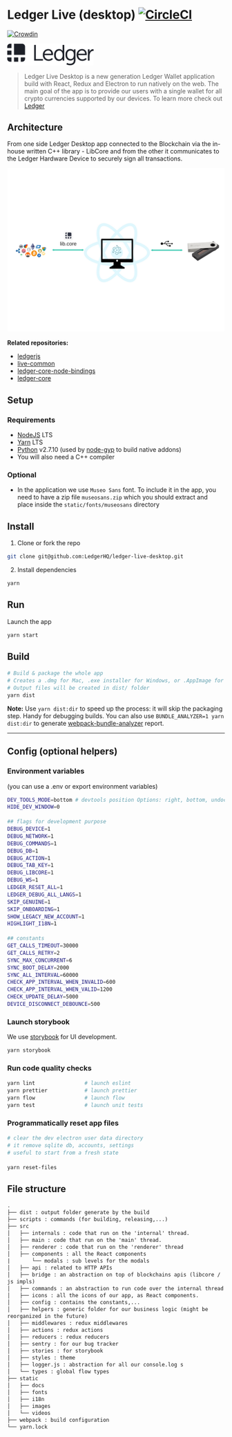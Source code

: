 # Ledger Live (desktop) [![CircleCI](https://circleci.com/gh/LedgerHQ/ledger-live-desktop.svg?style=svg)](https://circleci.com/gh/LedgerHQ/ledger-live-desktop)

[![Crowdin](https://d322cqt584bo4o.cloudfront.net/ledger-wallet/localized.svg)](https://crowdin.com/project/ledger-wallet)

<img src="/static/docs/ledgerLogo.png" width="200"/>

> Ledger Live Desktop is a new generation Ledger Wallet application build with React, Redux and Electron to run natively on the web. The main goal of the app is to provide our users with a single wallet for all crypto currencies supported by our devices. To learn more check out [Ledger](https://www.ledgerwallet.com/?utm_source=redirection&utm_medium=variable)

## Architecture

From one side Ledger Desktop app connected to the Blockchain via the in-house written C++ library - LibCore and from the other it communicates to the Ledger Hardware Device to securely sign all transactions.

<p align="center">
 <img src="/static/docs/architecture.png" width="550"/>
</p>

**Related repositories:**

- [ledgerjs](https://github.com/LedgerHQ/ledgerjs)
- [live-common](https://github.com/LedgerHQ/ledger-live-common)
- [ledger-core-node-bindings](https://github.com/LedgerHQ/lib-ledger-core-node-bindings)
- [ledger-core](https://github.com/LedgerHQ/lib-ledger-core)

## Setup

### Requirements

- [NodeJS](https://nodejs.org) LTS
- [Yarn](https://yarnpkg.com) LTS
- [Python](https://www.python.org/) v2.7.10 (used by [node-gyp](https://github.com/nodejs/node-gyp) to build native addons)
- You will also need a C++ compiler

### Optional

- In the application we use `Museo Sans` font. To include it in the app, you need to have a zip file `museosans.zip` which you should extract and place inside the `static/fonts/museosans` directory

## Install

1.  Clone or fork the repo

```bash
git clone git@github.com:LedgerHQ/ledger-live-desktop.git
```

2.  Install dependencies

```bash
yarn
```

## Run

Launch the app

```bash
yarn start
```

## Build

```bash
# Build & package the whole app
# Creates a .dmg for Mac, .exe installer for Windows, or .AppImage for Linux
# Output files will be created in dist/ folder
yarn dist
```

**Note:** Use `yarn dist:dir` to speed up the process: it will skip the packaging step. Handy for debugging builds. You can also use `BUNDLE_ANALYZER=1 yarn dist:dir` to generate [webpack-bundle-analyzer](https://github.com/webpack-contrib/webpack-bundle-analyzer) report.

---

## Config (optional helpers)

### Environment variables

(you can use a .env or export environment variables)

```bash
DEV_TOOLS_MODE=bottom # devtools position Options: right, bottom, undocked, detach
HIDE_DEV_WINDOW=0

## flags for development purpose
DEBUG_DEVICE=1
DEBUG_NETWORK=1
DEBUG_COMMANDS=1
DEBUG_DB=1
DEBUG_ACTION=1
DEBUG_TAB_KEY=1
DEBUG_LIBCORE=1
DEBUG_WS=1
LEDGER_RESET_ALL=1
LEDGER_DEBUG_ALL_LANGS=1
SKIP_GENUINE=1
SKIP_ONBOARDING=1
SHOW_LEGACY_NEW_ACCOUNT=1
HIGHLIGHT_I18N=1

## constants
GET_CALLS_TIMEOUT=30000
GET_CALLS_RETRY=2
SYNC_MAX_CONCURRENT=6
SYNC_BOOT_DELAY=2000
SYNC_ALL_INTERVAL=60000
CHECK_APP_INTERVAL_WHEN_INVALID=600
CHECK_APP_INTERVAL_WHEN_VALID=1200
CHECK_UPDATE_DELAY=5000
DEVICE_DISCONNECT_DEBOUNCE=500
```

### Launch storybook

We use [storybook](https://storybook.js.org/) for UI development.

```bash
yarn storybook
```

### Run code quality checks

```bash
yarn lint                # launch eslint
yarn prettier            # launch prettier
yarn flow                # launch flow
yarn test                # launch unit tests
```

### Programmatically reset app files

```bash
# clear the dev electron user data directory
# it remove sqlite db, accounts, settings
# useful to start from a fresh state

yarn reset-files
```

## File structure

```
.
├── dist : output folder generate by the build
├── scripts : commands (for building, releasing,...)
├── src
│   ├── internals : code that run on the 'internal' thread.
│   ├── main : code that run on the 'main' thread.
│   ├── renderer : code that run on the 'renderer' thread
│   ├── components : all the React components
|       └── modals : sub levels for the modals
│   ├── api : related to HTTP APIs
│   ├── bridge : an abstraction on top of blockchains apis (libcore / js impls)
│   ├── commands : an abstraction to run code over the internal thread
│   ├── icons : all the icons of our app, as React components.
│   ├── config : contains the constants,...
│   ├── helpers : generic folder for our business logic (might be reorganized in the future)
│   ├── middlewares : redux middlewares
│   ├── actions : redux actions
│   ├── reducers : redux reducers
│   ├── sentry : for our bug tracker
│   ├── stories : for storybook
│   ├── styles : theme
│   ├── logger.js : abstraction for all our console.log s
│   └── types : global flow types
├── static
│   ├── docs
│   ├── fonts
│   ├── i18n
│   ├── images
│   └── videos
├── webpack : build configuration
└── yarn.lock
```
